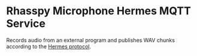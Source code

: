 # Rhasspy Microphone Hermes MQTT Service

Records audio from an external program and publishes WAV chunks according to the [Hermes protocol](https://docs.snips.ai/reference/hermes).
